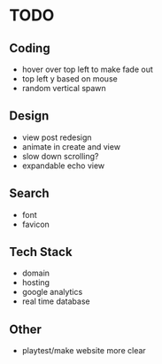 # TODO

## Coding

- hover over top left to make fade out
- top left y based on mouse
- random vertical spawn

## Design

- view post redesign
- animate in create and view
- slow down scrolling?
- expandable echo view

## Search

- font
- favicon

## Tech Stack

- domain
- hosting
- google analytics
- real time database

## Other

- playtest/make website more clear
